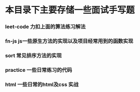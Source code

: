 
# 本目录下主要存储一些面试手写题
### leet-code 力扣上面的算法练习解法
### fn-js js一些原生方法的实现以及项目经常用到的函数实现
### sort 常见排序方法的实现
### practice 一些日常练习的代码
### html 一些日常的html及css 实战

